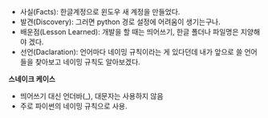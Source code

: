 - 사실(Facts): 한글계정으로 윈도우 새 계정을 만들었다.
- 발견(Discovery): 그러면 python 경로 설정에 어려움이 생기는구나.
- 배운점(Lesson Learned): 개발을 할 때는 띄어쓰기, 한글 폴더나 파일명은 지양해야 겠다.
- 선언(Daclaration): 언어마다 네이밍 규칙이라는 게 있다던데 내가 앞으로 쓸 언어들을 찾아보고 네이밍 규칙도 알아보겠다.



**스네이크 케이스**
- 띄어쓰기 대신 언더바(_), 대문자는 사용하지 않음
- 주로 파이썬의 네이밍 규칙으로 사용. 
